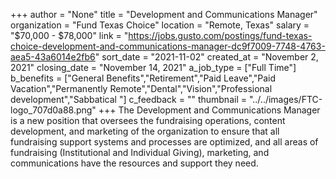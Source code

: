 +++
author = "None"
title = "Development and Communications Manager"
organization = "Fund Texas Choice"
location = "Remote, Texas"
salary = "$70,000 - $78,000"
link = "https://jobs.gusto.com/postings/fund-texas-choice-development-and-communications-manager-dc9f7009-7748-4763-aea5-43a6014e2fb6"
sort_date = "2021-11-02"
created_at = "November 2, 2021"
closing_date = "November 14, 2021"
a_job_type = ["Full Time"]
b_benefits = ["General Benefits","Retirement","Paid Leave","Paid Vacation","Permanently Remote","Dental","Vision","Professional development","Sabbatical "]
c_feedback = ""
thumbnail = "../../images/FTC-logo_707d0a88.png"
+++
The Development and Communications Manager is a new position that oversees the fundraising operations, content development, and marketing of the organization to ensure that all fundraising support systems and processes are optimized, and all areas of fundraising (Institutional and Individual Giving), marketing, and communications have the resources and support they need.